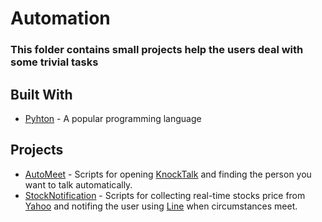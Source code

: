 # Automation

### This folder contains small projects help the users deal with some trivial tasks

## Built With

* [Pyhton](https://www.python.org) - A popular programming language

## Projects

* [AutoMeet](https://github.com/eddietseng1129/automation/tree/master/auto_reply) - Scripts for opening [KnockTalk](https://knock.tw/) and finding the person you want to talk automatically.
* [StockNotification](https://github.com/eddietseng1129/automation/tree/master/stock) - Scripts for collecting real-time stocks price from [Yahoo](https://finance.yahoo.com) and notifing the user using [Line](https://line.me/en/) when circumstances meet.
